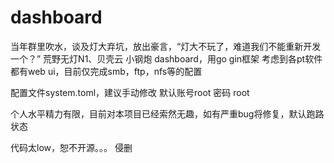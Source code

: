 # dashboard
当年群里吹水，谈及灯大弃坑，放出豪言，“灯大不玩了，难道我们不能重新开发一个？”  荒野无灯N1、贝壳云 小钢炮 dashboard，用go gin框架
考虑到各pt软件都有web ui，目前仅完成smb，ftp，nfs等的配置

配置文件system.toml，建议手动修改
默认账号root 密码 root




个人水平精力有限，目前对本项目已经索然无趣，如有严重bug将修复，默认跑路状态

代码太low，恕不开源。。。
侵删
